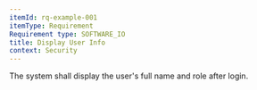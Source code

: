 ```yaml
---
itemId: rq-example-001
itemType: Requirement
Requirement type: SOFTWARE_IO
title: Display User Info
context: Security
---
```

The system shall display the user's full name and role after login.
